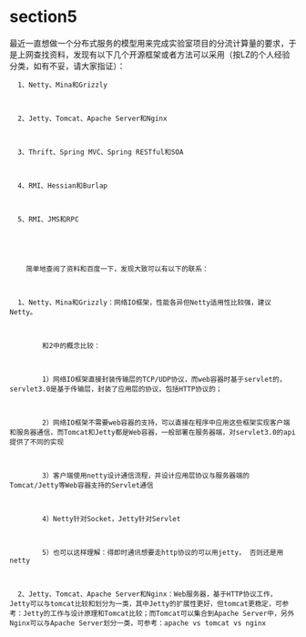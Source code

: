 # section5

最近一直想做一个分布式服务的模型用来完成实验室项目的分流计算量的要求，于是上网查找资料，发现有以下几个开源框架或者方法可以采用（按LZ的个人经验分类，如有不妥，请大家指证）：



      1、Netty、Mina和Grizzly



      2、Jetty、Tomcat、Apache Server和Nginx



      3、Thrift、Spring MVC、Spring RESTful和SOA



      4、RMI、Hessian和Burlap



      5、RMI、JMS和RPC





        简单地查阅了资料和百度一下，发现大致可以有以下的联系：



      1、Netty、Mina和Grizzly：网络IO框架，性能各异但Netty适用性比较强，建议Netty。



            和2中的概念比较：



            1）网络IO框架直接封装传输层的TCP/UDP协议，而web容器时基于servlet的，servlet3.0是基于传输层，封装了应用层的协议，包括HTTP协议的；



            2）网络IO框架不需要web容器的支持，可以直接在程序中应用这些框架实现客户端和服务器通信，而Tomcat和Jetty都是Web容器，一般部署在服务器端，对servlet3.0的api提供了不同的实现



            3）客户端使用netty设计通信流程，并设计应用层协议与服务器端的Tomcat/Jetty等Web容器支持的Servlet通信



            4）Netty针对Socket，Jetty针对Servlet



            5）也可以这样理解：得即时通讯想要走http协议的可以用jetty， 否则还是用netty



      2、Jetty、Tomcat、Apache Server和Nginx：Web服务器，基于HTTP协议工作，Jetty可以与tomcat比较和划分为一类，其中Jetty的扩展性更好，但tomcat更稳定，可参考：Jetty的工作与设计原理和Tomcat比较；而Tomcat可以集合到Apache Server中，另外Nginx可以与Apache Server划分一类，可参考：apache vs tomcat vs nginx



